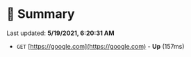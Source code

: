 # 📖 Summary
Last updated: **5/19/2021, 6:20:31 AM**

- `GET` [https://google.com](https://google.com) - **Up** (157ms)
